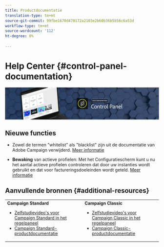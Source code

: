 ```yaml
---
title: Productdocumentatie
translation-type: tm+mt
source-git-commit: 99fbe1670d470172a2103e2b60b36b5b56c6a53d
workflow-type: tm+mt
source-wordcount: '112'
ht-degree: 0%

---
```



# Help Center {#control-panel-documentation}

![](assets/do-not-localize/banner.png)

## Nieuwe functies

* Zowel de termen &quot;whitelist&quot; als &quot;blacklist&quot; zijn uit de documentatie van Adobe Campaign verwijderd. [Meer informatie](release-notes.md)

* **Bewaking** van actieve profielen: Met het Configuratiescherm kunt u nu het aantal actieve profielen controleren dat door uw instanties wordt gebruikt en dat voor factureringsdoeleinden wordt geteld. [Meer informatie](performance-monitoring/using/active-profiles-monitoring.md)

## Aanvullende bronnen {#additional-resources}

<table>
    <tr>
        <td><b>Campaign Standard</b><br/>
        <ul>
            <li><a href="https://docs.adobe.com/content/help/en/campaign-learn/campaign-standard-tutorials/administrating/control-panel/control-panel-overview.html">Zelfstudievideo's voor Campaign Standard in het regelpaneel</a></li>
            <li><a href="https://docs.adobe.com/content/help/en/campaign-standard/using/campaign-standard-home.html">Campaign Standard-productdocumentatie</a></li>
        </ul>
        </td>
        <td><b>Campaign Classic</b><br/>
        <ul>
            <li><a href="https://docs.adobe.com/content/help/en/campaign-learn/campaign-classic-tutorials/administrating/control-panel-acc/control-panel-overview.html">Zelfstudievideo's voor Campaign Classic in het regelpaneel</a></li>
            <li><a href="https://docs.adobe.com/content/help/en/campaign-classic/using/campaign-classic-home.html">Campaign Classic-productdocumentatie</a></li>
        </ul>
        </td>
    </tr>
</table>
